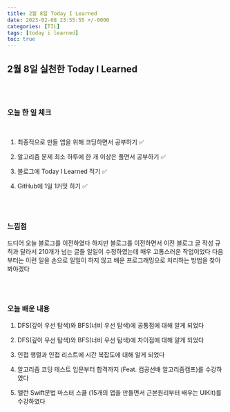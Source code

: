 ```yaml
---
title: 2월 8일 Today I Learned
date: 2023-02-08 23:55:55 +/-0000
categories: [TIL]
tags: [today i learned]
toc: true
---
```


## 2월 8일 실천한 Today I Learned

<br><br>


### 오늘 한 일 체크
<br>

1. 최종적으로 만들 앱을 위해 코딩하면서 공부하기 ✅

2. 알고리즘 문제 최소 하루에 한 개 이상은 풀면서 공부하기 ✅

3. 블로그에 Today I Learned 적기 ✅

4. GitHub에 1일 1커밋 하기 ✅

<br><br>

### 느낌점

드디어 오늘 블로그를 이전하였다 하지만 블로그를 이전하면서 이전 블로그 글 작성 규칙과 달라서 210개가 넘는 글들 일일이 수정하였는데 매우 고통스러운 작업이었다 다음부터는 이런 일을 손으로 일일이 하지 않고 배운 프로그래밍으로 처리하는 방법을 찾아 봐야겠다

<br><br>

### 오늘 배운 내용

1. DFS(깊이 우선 탐색)와 BFS(너비 우선 탐색)에 공통점에 대해 알게 되었다

1. DFS(깊이 우선 탐색)와 BFS(너비 우선 탐색)에 차이점에 대해 알게 되었다

1. 인접 행렬과 인접 리스트에 시간 복잡도에 대해 알게 되었다

1. 알고리즘 코딩 테스트 입문부터 합격까지 (Feat. 컴공선배 알고리즘캠프)를 수강하였다

1. 앨런 Swift문법 마스터 스쿨 (15개의 앱을 만들면서 근본원리부터 배우는 UIKit)를 수강하였다